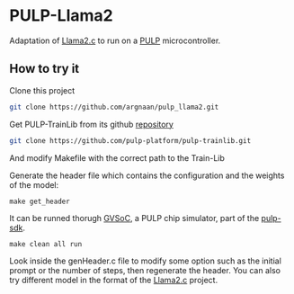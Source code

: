 # PULP-Llama2
Adaptation of [Llama2.c](https://github.com/karpathy/llama2.c) to run on a [PULP](https://github.com/pulp-platform/pulp) microcontroller.

## How to try it

Clone this project

```bash
git clone https://github.com/argnaan/pulp_llama2.git
```

Get PULP-TrainLib from its github [repository](https://github.com/pulp-platform/pulp-trainlib)

```bash
git clone https://github.com/pulp-platform/pulp-trainlib.git
```
And modify Makefile with the correct path to the Train-Lib

Generate the header file which contains the configuration and the weights of the model:
```
make get_header
``` 

It can be runned thorugh [GVSoC](https://github.com/pulp-platform/GvSoc), a PULP chip simulator, part of the [pulp-sdk](https://github.com/pulp-platform/pulp-sdk).
```
make clean all run
```


Look inside the genHeader.c file to modify some option such as the initial prompt or the number of steps, then regenerate the header.
You can also try different model in the format of the [Llama2.c](https://github.com/karpathy/llama2.c) project.
